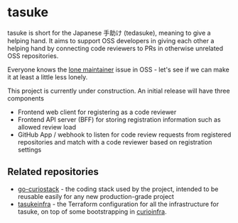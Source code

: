 # tasuke

tasuke is short for the Japanese 手助け (tedasuke), meaning to give a helping hand.
It aims to support OSS developers in giving each other a helping hand by
connecting code reviewers to PRs in otherwise unrelated OSS repositories.

Everyone knows the [lone maintainer](https://xkcd.com/2347/) issue in OSS -
let's see if we can make it at least a little less lonely.

This project is currently under construction. An initial release will have three
components

- Frontend web client for registering as a code reviewer
- Frontend API server (BFF) for storing registration information such as allowed review load
- GitHub App / webhook to listen for code review requests from registered repositories
  and match with a code reviewer based on registration settings

## Related repositories

- [go-curiostack](https://github.com/curioswitch/go-curiostack) - the coding stack used by
  the project, intended to be reusable easily for any new production-grade project
- [tasukeinfra](https://github.com/curioswitch/tasukeinfra) - the Terraform configuration
  for all the infrastructure for tasuke, on top of some bootstrapping in
  [curioinfra](https://github.com/curioswitch/curioinfra).
